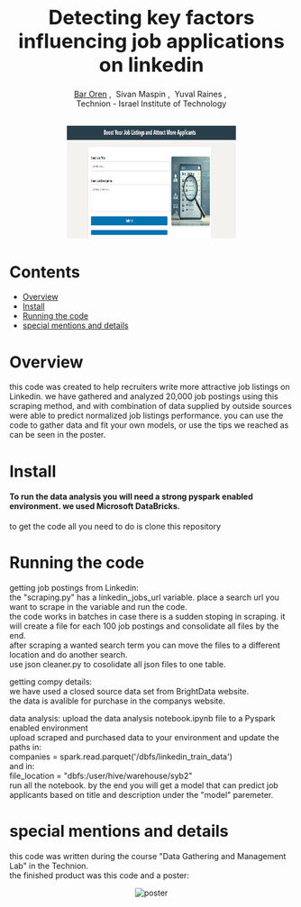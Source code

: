 <h1 align='center' style="text-align:center; font-weight:bold; font-size:2.5em"> Detecting key factors influencing job applications on linkedin
 </h1>

<p align='center' style="text-align:center;font-size:1em;">
    <a href="https://github.com/bar256">Bar Oren</a>&nbsp;,&nbsp;
    <a>Sivan Maspin</a>&nbsp;,&nbsp;
    <a>Yuval Raines</a>&nbsp;,&nbsp;
    <br/> 
    Technion - Israel Institute of Technology


<br>
<br>

<p align="center">
  <img src="Assets/Icon.png" alt="Logo" width="300" height="200">



# Contents
- [Overview](#Overview)
- [Install](#install)
- [Running the code](#Running-the-code)
- [special mentions and details](#special-mentions-and-details)

  
# Overview

this code was created to help recruiters write more attractive job listings on Linkedin.
we have gathered and analyzed 20,000 job postings using this scraping method, and with combination of data supplied by outside sources were able to predict normalized job listings performance.
you can use the code to gather data and fit your own models, or use the tips we reached as can be seen in the poster.
 

# Install

#### To run the data analysis you will need a strong pyspark enabled environment. we used Microsoft DataBricks.

to get the code all you need to do is clone this repository


# Running the code

getting job postings from Linkedin:
<br>
the "scraping.py" has a linkedin_jobs_url variable. place a search url you want to scrape in the variable and run the code.
<br>
the code works in batches in case there is a sudden stoping in scraping. it will create a file for each 100 job postings and consolidate all files by the end.
<br>
after scraping a wanted search term you can move  the files to a different location and do another search.
<br>
use json cleaner.py to cosolidate all json files to one table.

getting compy details:
<br>
we have used a closed source data set from BrightData website.
<br>
the data is avalible for purchase in the companys website.

data analysis:
upload the data analysis notebook.ipynb file to a Pyspark enabled environment
<br>
upload scraped and purchased data to your environment and update the paths in:
<br>
companies = spark.read.parquet('/dbfs/linkedin_train_data')
<br>
and in:
<br>
file_location = "dbfs:/user/hive/warehouse/syb2"
<br>
run all the notebook. by the end you will get a model that can predict job applicants based on title and description under the "model" paremeter.


# special mentions and details
this code was written during the course "Data Gathering and Management Lab" in the Technion.
<br>
the finished product was this code and a poster:
<p align="center">
  <img src="Assets/poster.png" alt="poster" width="600" height="800">


